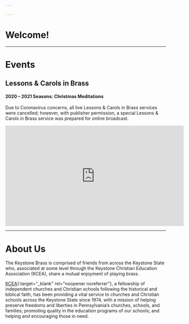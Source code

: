 ```yaml
---

---
```

# Welcome!



* * *

# Events

## Lessons & Carols in Brass

#### 2020 – 2021 Seasons: Christmas Meditations
Due to Coronavirus concerns, all live Lessons & Carols in Brass services were cancelled;
however, with publisher permission, a special
Lessons & Carols in Brass service was prepared for online broadcast.

<iframe width="560" height="315" src="https://www.youtube-nocookie.com/embed/gyskQlULv-Y?rel=0" title="YouTube video player" frameborder="0" allow="accelerometer; autoplay; clipboard-write; encrypted-media; gyroscope; picture-in-picture" allowfullscreen></iframe>

* * *

# About Us
The Keystone Brass is comprised of friends from across the Keystone State who, associated at some level
through the Keystone Christian Education Association (KCEA), share a mutual enjoyment of playing brass.

[KCEA](https://kcea.com/){:target="_blank" rel="noopener noreferrer"}, a fellowship of independent
churches and Christian schools following the historical and biblical faith, has been providing a vital
service to churches and Christian schools across the Keystone State since 1974, with a mission of
helping preserve freedoms and liberties in Pennsylvania’s churches, schools, and families; promoting
quality in the education programs of our schools; and helping and encouraging those in need.
